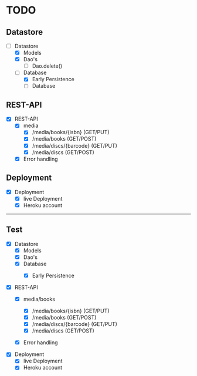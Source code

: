 # TODO

## Datastore
* [ ] Datastore
  * [x] Models
  * [x] Dao's
    * [ ] Dao.delete()
  * [ ] Database
    * [x] Early Persistence
    * [ ] Database

## REST-API
* [x] REST-API
  * [x] media
    * [x] /media/books/{isbn}     (GET/PUT)
    * [x] /media/books            (GET/POST)
    * [x] /media/discs/{barcode}  (GET/PUT)
    * [x] /media/discs            (GET/POST)
  * [x] Error handling

## Deployment
* [x] Deployment
  * [x] live Deployment
  * [x] Heroku account

---
## Test
* [x] Datastore
  * [x] Models
  * [x] Dao's
  * [x] Database
    * [x] Early Persistence


* [x] REST-API
  * [x] media/books
    * [x] /media/books/{isbn}     (GET/PUT)
    * [x] /media/books            (GET/POST)
    * [x] /media/discs/{barcode}  (GET/PUT)
    * [x] /media/discs            (GET/POST)
  * [x] Error handling


* [x] Deployment
  * [x] live Deployment
  * [x] Heroku account
